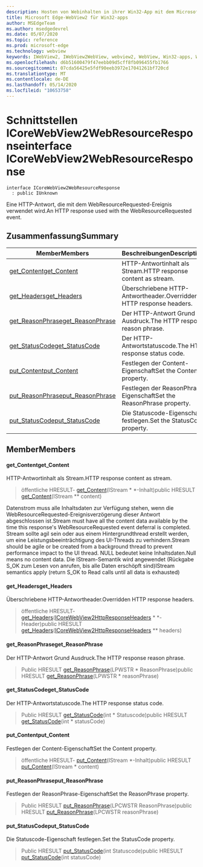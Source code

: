 ```yaml
---
description: Hosten von Webinhalten in ihrer Win32-App mit dem Microsoft Edge WebView2-Steuerelement
title: Microsoft Edge-WebView2 für Win32-apps
author: MSEdgeTeam
ms.author: msedgedevrel
ms.date: 05/07/2020
ms.topic: reference
ms.prod: microsoft-edge
ms.technology: webview
keywords: IWebView2, IWebView2WebView, webview2, WebView, Win32-apps, Win32, Edge, ICoreWebView2, ICoreWebView2Controller, Browser-Steuerelement, Edge-HTML
ms.openlocfilehash: d6b51600479f47eebb09d5cff8fb096455fb1766
ms.sourcegitcommit: 07cda56425e5fdf90eeb3972e17041261bf720cd
ms.translationtype: MT
ms.contentlocale: de-DE
ms.lasthandoff: 05/14/2020
ms.locfileid: "10653758"
---
```

# <span data-ttu-id="c5fd8-104">Schnittstellen ICoreWebView2WebResourceResponse</span><span class="sxs-lookup"><span data-stu-id="c5fd8-104">interface ICoreWebView2WebResourceResponse</span></span> 

```
interface ICoreWebView2WebResourceResponse
  : public IUnknown
```

<span data-ttu-id="c5fd8-105">Eine HTTP-Antwort, die mit dem WebResourceRequested-Ereignis verwendet wird.</span><span class="sxs-lookup"><span data-stu-id="c5fd8-105">An HTTP response used with the WebResourceRequested event.</span></span>

## <span data-ttu-id="c5fd8-106">Zusammenfassung</span><span class="sxs-lookup"><span data-stu-id="c5fd8-106">Summary</span></span>

 <span data-ttu-id="c5fd8-107">Member</span><span class="sxs-lookup"><span data-stu-id="c5fd8-107">Members</span></span>                        | <span data-ttu-id="c5fd8-108">Beschreibungen</span><span class="sxs-lookup"><span data-stu-id="c5fd8-108">Descriptions</span></span>
--------------------------------|---------------------------------------------
[<span data-ttu-id="c5fd8-109">get_Content</span><span class="sxs-lookup"><span data-stu-id="c5fd8-109">get_Content</span></span>](#get_content) | <span data-ttu-id="c5fd8-110">HTTP-Antwortinhalt als Stream.</span><span class="sxs-lookup"><span data-stu-id="c5fd8-110">HTTP response content as stream.</span></span>
[<span data-ttu-id="c5fd8-111">get_Headers</span><span class="sxs-lookup"><span data-stu-id="c5fd8-111">get_Headers</span></span>](#get_headers) | <span data-ttu-id="c5fd8-112">Überschriebene HTTP-Antwortheader.</span><span class="sxs-lookup"><span data-stu-id="c5fd8-112">Overridden HTTP response headers.</span></span>
[<span data-ttu-id="c5fd8-113">get_ReasonPhrase</span><span class="sxs-lookup"><span data-stu-id="c5fd8-113">get_ReasonPhrase</span></span>](#get_reasonphrase) | <span data-ttu-id="c5fd8-114">Der HTTP-Antwort Grund Ausdruck.</span><span class="sxs-lookup"><span data-stu-id="c5fd8-114">The HTTP response reason phrase.</span></span>
[<span data-ttu-id="c5fd8-115">get_StatusCode</span><span class="sxs-lookup"><span data-stu-id="c5fd8-115">get_StatusCode</span></span>](#get_statuscode) | <span data-ttu-id="c5fd8-116">Der HTTP-Antwortstatuscode.</span><span class="sxs-lookup"><span data-stu-id="c5fd8-116">The HTTP response status code.</span></span>
[<span data-ttu-id="c5fd8-117">put_Content</span><span class="sxs-lookup"><span data-stu-id="c5fd8-117">put_Content</span></span>](#put_content) | <span data-ttu-id="c5fd8-118">Festlegen der Content-Eigenschaft</span><span class="sxs-lookup"><span data-stu-id="c5fd8-118">Set the Content property.</span></span>
[<span data-ttu-id="c5fd8-119">put_ReasonPhrase</span><span class="sxs-lookup"><span data-stu-id="c5fd8-119">put_ReasonPhrase</span></span>](#put_reasonphrase) | <span data-ttu-id="c5fd8-120">Festlegen der ReasonPhrase-Eigenschaft</span><span class="sxs-lookup"><span data-stu-id="c5fd8-120">Set the ReasonPhrase property.</span></span>
[<span data-ttu-id="c5fd8-121">put_StatusCode</span><span class="sxs-lookup"><span data-stu-id="c5fd8-121">put_StatusCode</span></span>](#put_statuscode) | <span data-ttu-id="c5fd8-122">Die Statuscode-Eigenschaft festlegen.</span><span class="sxs-lookup"><span data-stu-id="c5fd8-122">Set the StatusCode property.</span></span>

## <span data-ttu-id="c5fd8-123">Member</span><span class="sxs-lookup"><span data-stu-id="c5fd8-123">Members</span></span>

#### <span data-ttu-id="c5fd8-124">get_Content</span><span class="sxs-lookup"><span data-stu-id="c5fd8-124">get_Content</span></span> 

<span data-ttu-id="c5fd8-125">HTTP-Antwortinhalt als Stream.</span><span class="sxs-lookup"><span data-stu-id="c5fd8-125">HTTP response content as stream.</span></span>

> <span data-ttu-id="c5fd8-126">öffentliche HRESULT- [get_Content](#get_content)(IStream \* \*-Inhalt)</span><span class="sxs-lookup"><span data-stu-id="c5fd8-126">public HRESULT [get_Content](#get_content)(IStream \*\* content)</span></span>

<span data-ttu-id="c5fd8-127">Datenstrom muss alle Inhaltsdaten zur Verfügung stehen, wenn die WebResourceRequested-Ereignisverzögerung dieser Antwort abgeschlossen ist.</span><span class="sxs-lookup"><span data-stu-id="c5fd8-127">Stream must have all the content data available by the time this response's WebResourceRequested event deferral is completed.</span></span> <span data-ttu-id="c5fd8-128">Stream sollte agil sein oder aus einem Hintergrundthread erstellt werden, um eine Leistungsbeeinträchtigung des UI-Threads zu verhindern.</span><span class="sxs-lookup"><span data-stu-id="c5fd8-128">Stream should be agile or be created from a background thread to prevent performance impact to the UI thread.</span></span> <span data-ttu-id="c5fd8-129">NULL bedeutet keine Inhaltsdaten.</span><span class="sxs-lookup"><span data-stu-id="c5fd8-129">Null means no content data.</span></span> <span data-ttu-id="c5fd8-130">Die IStream-Semantik wird angewendet (Rückgabe S_OK zum Lesen von anrufen, bis alle Daten erschöpft sind)</span><span class="sxs-lookup"><span data-stu-id="c5fd8-130">IStream semantics apply (return S_OK to Read calls until all data is exhausted)</span></span>

#### <span data-ttu-id="c5fd8-131">get_Headers</span><span class="sxs-lookup"><span data-stu-id="c5fd8-131">get_Headers</span></span> 

<span data-ttu-id="c5fd8-132">Überschriebene HTTP-Antwortheader.</span><span class="sxs-lookup"><span data-stu-id="c5fd8-132">Overridden HTTP response headers.</span></span>

> <span data-ttu-id="c5fd8-133">öffentliche HRESULT- [get_Headers](#get_headers)([ICoreWebView2HttpResponseHeaders](icorewebview2httpresponseheaders.md) \* \*-Header)</span><span class="sxs-lookup"><span data-stu-id="c5fd8-133">public HRESULT [get_Headers](#get_headers)([ICoreWebView2HttpResponseHeaders](icorewebview2httpresponseheaders.md) \*\* headers)</span></span>

#### <span data-ttu-id="c5fd8-134">get_ReasonPhrase</span><span class="sxs-lookup"><span data-stu-id="c5fd8-134">get_ReasonPhrase</span></span> 

<span data-ttu-id="c5fd8-135">Der HTTP-Antwort Grund Ausdruck.</span><span class="sxs-lookup"><span data-stu-id="c5fd8-135">The HTTP response reason phrase.</span></span>

> <span data-ttu-id="c5fd8-136">Public HRESULT [get_ReasonPhrase](#get_reasonphrase)(LPWSTR \* ReasonPhrase)</span><span class="sxs-lookup"><span data-stu-id="c5fd8-136">public HRESULT [get_ReasonPhrase](#get_reasonphrase)(LPWSTR \* reasonPhrase)</span></span>

#### <span data-ttu-id="c5fd8-137">get_StatusCode</span><span class="sxs-lookup"><span data-stu-id="c5fd8-137">get_StatusCode</span></span> 

<span data-ttu-id="c5fd8-138">Der HTTP-Antwortstatuscode.</span><span class="sxs-lookup"><span data-stu-id="c5fd8-138">The HTTP response status code.</span></span>

> <span data-ttu-id="c5fd8-139">Public HRESULT [get_StatusCode](#get_statuscode)(int \* Statuscode)</span><span class="sxs-lookup"><span data-stu-id="c5fd8-139">public HRESULT [get_StatusCode](#get_statuscode)(int \* statusCode)</span></span>

#### <span data-ttu-id="c5fd8-140">put_Content</span><span class="sxs-lookup"><span data-stu-id="c5fd8-140">put_Content</span></span> 

<span data-ttu-id="c5fd8-141">Festlegen der Content-Eigenschaft</span><span class="sxs-lookup"><span data-stu-id="c5fd8-141">Set the Content property.</span></span>

> <span data-ttu-id="c5fd8-142">öffentliche HRESULT- [put_Content](#put_content)(IStream \*-Inhalt)</span><span class="sxs-lookup"><span data-stu-id="c5fd8-142">public HRESULT [put_Content](#put_content)(IStream \* content)</span></span>

#### <span data-ttu-id="c5fd8-143">put_ReasonPhrase</span><span class="sxs-lookup"><span data-stu-id="c5fd8-143">put_ReasonPhrase</span></span> 

<span data-ttu-id="c5fd8-144">Festlegen der ReasonPhrase-Eigenschaft</span><span class="sxs-lookup"><span data-stu-id="c5fd8-144">Set the ReasonPhrase property.</span></span>

> <span data-ttu-id="c5fd8-145">Public HRESULT [put_ReasonPhrase](#put_reasonphrase)(LPCWSTR ReasonPhrase)</span><span class="sxs-lookup"><span data-stu-id="c5fd8-145">public HRESULT [put_ReasonPhrase](#put_reasonphrase)(LPCWSTR reasonPhrase)</span></span>

#### <span data-ttu-id="c5fd8-146">put_StatusCode</span><span class="sxs-lookup"><span data-stu-id="c5fd8-146">put_StatusCode</span></span> 

<span data-ttu-id="c5fd8-147">Die Statuscode-Eigenschaft festlegen.</span><span class="sxs-lookup"><span data-stu-id="c5fd8-147">Set the StatusCode property.</span></span>

> <span data-ttu-id="c5fd8-148">Public HRESULT [put_StatusCode](#put_statuscode)(int Statuscode)</span><span class="sxs-lookup"><span data-stu-id="c5fd8-148">public HRESULT [put_StatusCode](#put_statuscode)(int statusCode)</span></span>

